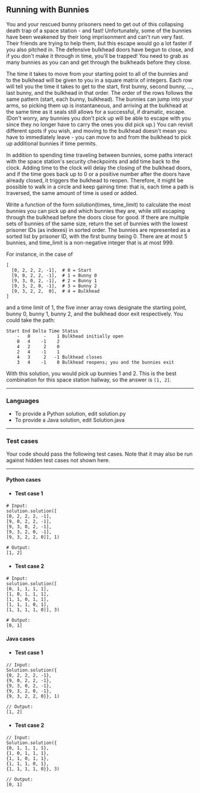 ## Running with Bunnies

You and your rescued bunny prisoners need to get out of this collapsing 
death trap of a space station - and fast! Unfortunately, some of the 
bunnies have been weakened by their long imprisonment and can't run very 
fast. Their friends are trying to help them, but this escape would go a lot 
faster if you also pitched in. The defensive bulkhead doors have begun to close, 
and if you don't make it through in time, you'll be trapped! You need to grab 
as many bunnies as you can and get through the bulkheads before they close. 

The time it takes to move from your starting point to all of the bunnies and 
to the bulkhead will be given to you in a square matrix of integers. Each row 
will tell you the time it takes to get to the start, first bunny, second bunny, 
..., last bunny, and the bulkhead in that order. The order of the rows
follows the same pattern (start, each bunny, bulkhead). The bunnies can 
jump into your arms, so picking them up is instantaneous, and arriving 
at the bulkhead at the same time as it seals still allows for a successful,
if dramatic, escape. (Don't worry, any bunnies you don't pick up will be 
able to escape with you since they no longer have to carry the ones you did 
pick up.) You can revisit different spots if you wish, and moving to the 
bulkhead doesn't mean you have to immediately leave - you can move to and 
from the bulkhead to pick up additional bunnies if time permits.

In addition to spending time traveling between bunnies, some paths 
interact with the space station's security checkpoints and add time back 
to the clock. Adding time to the clock will delay the closing of the bulkhead 
doors, and if the time goes back up to 0 or a positive number after the doors 
have already closed, it triggers the bulkhead to reopen. Therefore, it might 
be possible to walk in a circle and keep gaining time: that is, each time a 
path is traversed, the same amount of time is used or added.

Write a function of the form solution(times, time_limit) to 
calculate the most bunnies you can pick up and which bunnies they are, 
while still escaping through the bulkhead before the doors close for good. 
If there are multiple sets of bunnies of the same size, return the set of 
bunnies with the lowest prisoner IDs (as indexes) in sorted order. 
The bunnies are represented as a sorted list by prisoner ID, with the 
first bunny being 0. There are at most 5 bunnies, and time_limit is a 
non-negative integer that is at most 999.

For instance, in the case of
```
[
  [0, 2, 2, 2, -1],  # 0 = Start
  [9, 0, 2, 2, -1],  # 1 = Bunny 0
  [9, 3, 0, 2, -1],  # 2 = Bunny 1
  [9, 3, 2, 0, -1],  # 3 = Bunny 2
  [9, 3, 2, 2,  0],  # 4 = Bulkhead
]
```
and a time limit of 1, the five inner array rows designate 
the starting point, bunny 0, bunny 1, bunny 2, and the bulkhead door 
exit respectively. You could take the path:
```
Start End Delta Time Status
    -   0     -    1 Bulkhead initially open
    0   4    -1    2
    4   2     2    0
    2   4    -1    1
    4   3     2   -1 Bulkhead closes
    3   4    -1    0 Bulkhead reopens; you and the bunnies exit
```
With this solution, you would pick up bunnies 1 and 2. This is 
the best combination for this space station hallway, so the answer is `[1, 2]`.

----

### Languages

* To provide a Python solution, edit solution.py
* To provide a Java solution, edit Solution.java

----

### Test cases

Your code should pass the following test cases.
Note that it may also be run against hidden test cases not shown here.

----

#### Python cases

* #### Test case 1
```
# Input:
solution.solution([
[0, 2, 2, 2, -1], 
[9, 0, 2, 2, -1], 
[9, 3, 0, 2, -1], 
[9, 3, 2, 0, -1], 
[9, 3, 2, 2, 0]], 1)
```
```
# Output:
[1, 2]
```

* #### Test case 2
```
# Input:
solution.solution([
[0, 1, 1, 1, 1], 
[1, 0, 1, 1, 1], 
[1, 1, 0, 1, 1], 
[1, 1, 1, 0, 1], 
[1, 1, 1, 1, 0]], 3)
```
```
# Output:
[0, 1]
```

#### Java cases

* #### Test case 1
```
// Input:
Solution.solution({
{0, 2, 2, 2, -1}, 
{9, 0, 2, 2, -1}, 
{9, 3, 0, 2, -1}, 
{9, 3, 2, 0, -1}, 
{9, 3, 2, 2, 0}}, 1)
```
```
// Output:
[1, 2]
```

* #### Test case 2
```
// Input:
Solution.solution({
{0, 1, 1, 1, 1}, 
{1, 0, 1, 1, 1}, 
{1, 1, 0, 1, 1}, 
{1, 1, 1, 0, 1}, 
{1, 1, 1, 1, 0}}, 3)
```
```
// Output:
[0, 1]
```
